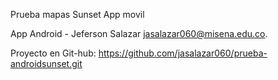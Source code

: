 ﻿Prueba mapas Sunset App movil

App Android 	- Jeferson Salazar <jasalazar060@misena.edu.co>.

Proyecto en Git-hub: https://github.com/jasalazar060/prueba-androidsunset.git

